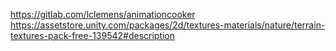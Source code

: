 https://gitlab.com/lclemens/animationcooker
https://assetstore.unity.com/packages/2d/textures-materials/nature/terrain-textures-pack-free-139542#description
